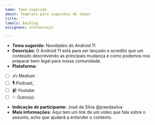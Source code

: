 ```yaml
---
name: Tema sugerido
about: Template para sugestões de temas
title: ''
labels: Backlog
assignees: orafaaraujo

---
```


* **Tema sugerido:** Novidades do Android 11
* **Descrição:** O Android 11 está para ser lançado e acredito que um conteúdo descrevendo as principais mudança e como podemos nos preparar bem legal para nossa comunidade.
* **Plataforma:** 
- [ ] :writing_hand: Medium
- [ ] :studio_microphone: Podcast, 
- [ ] :video_camera: Youtube
- [ ] :sparkles: Outro(s): 
* **Indicação de participante:** José da Silva @josedasilva
* **Mais informações:** Aqui tem um link de um vídeo que fala sobre o assunto, acho que ajudará a entender o contexto.
